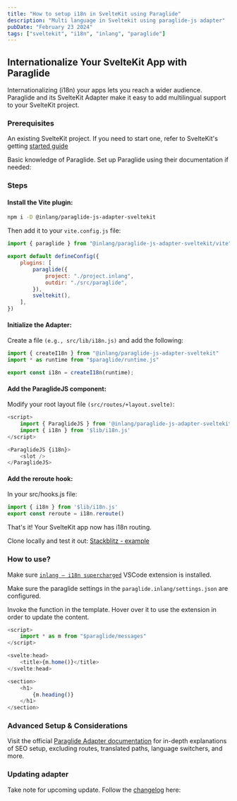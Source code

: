 ```yaml
---
title: "How to setup i18n in SvelteKit using Paraglide"
description: "Multi language in Sveltekit using paraglide-js adapter"
pubDate: "February 23 2024"
tags: ["sveltekit", "i18n", "inlang", "paraglide"]
---
```


## Internationalize Your SvelteKit App with Paraglide

Internationalizing (i18n) your apps lets you reach a wider audience. Paraglide and its SvelteKit Adapter make it easy to add multilingual support to your SvelteKit project.

### Prerequisites

An existing SvelteKit project. If you need to start one, refer to SvelteKit's getting [started guide](https://kit.svelte.dev/docs/introduction)

Basic knowledge of Paraglide. Set up Paraglide using their documentation if needed: 

### Steps

#### Install the Vite plugin:


```bash
npm i -D @inlang/paraglide-js-adapter-sveltekit
```
Then add it to your `vite.config.js` file:

```js
import { paraglide } from "@inlang/paraglide-js-adapter-sveltekit/vite"

export default defineConfig({
    plugins: [
        paraglide({
            project: "./project.inlang",
            outdir: "./src/paraglide",
        }),
        sveltekit(),
    ],
})
```

#### Initialize the Adapter:

Create a file `(e.g., src/lib/i18n.js)` and add the following:

```js
import { createI18n } from "@inlang/paraglide-js-adapter-sveltekit"
import * as runtime from "$paraglide/runtime.js"

export const i18n = createI18n(runtime);
```

#### Add the ParaglideJS component:

Modify your root layout file `(src/routes/+layout.svelte)`:

```js
<script>
    import { ParaglideJS } from '@inlang/paraglide-js-adapter-sveltekit'
    import { i18n } from '$lib/i18n.js'
</script>

<ParaglideJS {i18n}>
    <slot />
</ParaglideJS>
```

#### Add the reroute hook:

In your src/hooks.js file:

```js
import { i18n } from '$lib/i18n.js'
export const reroute = i18n.reroute()
```

That's it! Your SvelteKit app now has i18n routing.

Clone locally and test it out:
[Stackblitz - example](https://stackblitz.com/~/github.com/LorisSigrist/paraglide-sveltekit-example)

### How to use?
Make sure [`inlang – i18n supercharged`](https://marketplace.visualstudio.com/items?itemName=inlang.vs-code-extension) VSCode extension is installed.

Make sure the paraglide settings in the `paraglide.inlang/settings.json` are configured.

Invoke the function in the template. Hover over it to use the extension in order to update the content.

```js
<script>
	import * as m from "$paraglide/messages"
</script>

<svelte:head>
	<title>{m.home()}</title>
</svelte:head>

<section>
	<h1>
		{m.heading()}
	</h1>
</section>
```

### Advanced Setup & Considerations

Visit the official [Paraglide Adapter documentation](https://inlang.com/m/dxnzrydw/library-inlang-paraglideJsAdapterSvelteKit#1-add-the-vite-plugin) for in-depth explanations of SEO setup, excluding routes, translated paths, language switchers, and more. 

### Updating adapter
Take note for upcoming update. Follow the [changelog](https://github.com/opral/monorepo/tree/5aeebe6fb22d4fed4bc6b4d4ba6ad7a98693b6d9/inlang/source-code/paraglide/paraglide-js-adapter-sveltekit
) here:

